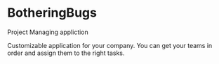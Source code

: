 # BotheringBugs

Project Managing appliction

Customizable application for your company. You can get your teams in order and assign them to the right tasks.


